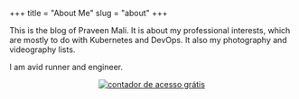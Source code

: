 +++
title = "About Me"
slug = "about"
+++

This is the blog of Praveen Mali. 
It is about my professional interests, which are mostly to do with Kubernetes and DevOps.
It also my photography and videography lists.


I am avid runner and engineer. 


<div align=center><a href='https://www.counter12.com'><img src='https://www.counter12.com/img-xAzZ1zDDd4ZzBwZZ-50.gif' border='0' alt='contador de acesso grátis'></a><script type='text/javascript' src='https://www.counter12.com/ad.js?id=xAzZ1zDDd4ZzBwZZ'></script></div>
